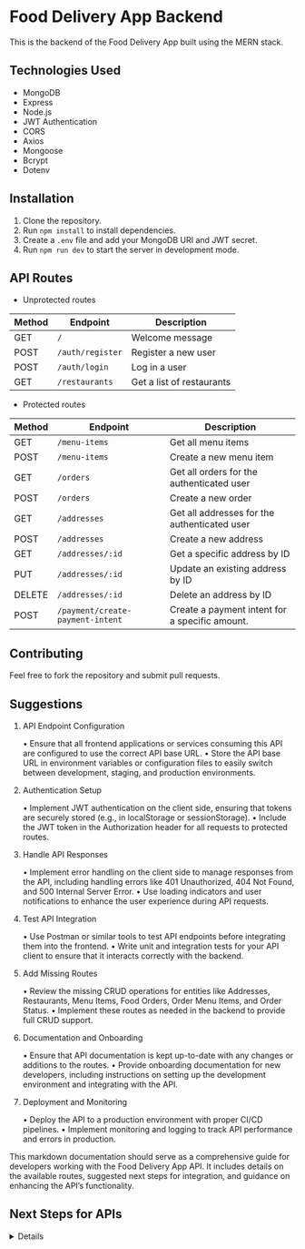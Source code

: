 # Food Delivery App Backend

This is the backend of the Food Delivery App built using the MERN stack.

## Technologies Used

- MongoDB
- Express
- Node.js
- JWT Authentication
- CORS
- Axios
- Mongoose
- Bcrypt
- Dotenv

## Installation

1. Clone the repository.
2. Run `npm install` to install dependencies.
3. Create a `.env` file and add your MongoDB URI and JWT secret.
4. Run `npm run dev` to start the server in development mode.

## API Routes

- Unprotected routes

| Method | Endpoint         | Description               |
| ------ | ---------------- | ------------------------- |
| GET    | `/`              | Welcome message           |
| POST   | `/auth/register` | Register a new user       |
| POST   | `/auth/login`    | Log in a user             |
| GET    | `/restaurants`   | Get a list of restaurants |

- Protected routes

| Method | Endpoint                         | Description                                    |
| ------ | -------------------------------- | ---------------------------------------------- |
| GET    | `/menu-items`                    | Get all menu items                             |
| POST   | `/menu-items`                    | Create a new menu item                         |
| GET    | `/orders`                        | Get all orders for the authenticated user      |
| POST   | `/orders`                        | Create a new order                             |
| GET    | `/addresses`                     | Get all addresses for the authenticated user   |
| POST   | `/addresses`                     | Create a new address                           |
| GET    | `/addresses/:id`                 | Get a specific address by ID                   |
| PUT    | `/addresses/:id`                 | Update an existing address by ID               |
| DELETE | `/addresses/:id`                 | Delete an address by ID                        |
| POST   | `/payment/create-payment-intent` | Create a payment intent for a specific amount. |

## Contributing

Feel free to fork the repository and submit pull requests.

## Suggestions

1. API Endpoint Configuration

   • Ensure that all frontend applications or services consuming this API are configured to use the correct API base URL.
   • Store the API base URL in environment variables or configuration files to easily switch between development, staging, and production environments.

2. Authentication Setup

   • Implement JWT authentication on the client side, ensuring that tokens are securely stored (e.g., in localStorage or sessionStorage).
   • Include the JWT token in the Authorization header for all requests to protected routes.

3. Handle API Responses

   • Implement error handling on the client side to manage responses from the API, including handling errors like 401 Unauthorized, 404 Not Found, and 500 Internal Server Error.
   • Use loading indicators and user notifications to enhance the user experience during API requests.

4. Test API Integration

   • Use Postman or similar tools to test API endpoints before integrating them into the frontend.
   • Write unit and integration tests for your API client to ensure that it interacts correctly with the backend.

5. Add Missing Routes

   • Review the missing CRUD operations for entities like Addresses, Restaurants, Menu Items, Food Orders, Order Menu Items, and Order Status.
   • Implement these routes as needed in the backend to provide full CRUD support.

6. Documentation and Onboarding

   • Ensure that API documentation is kept up-to-date with any changes or additions to the routes.
   • Provide onboarding documentation for new developers, including instructions on setting up the development environment and integrating with the API.

7. Deployment and Monitoring

   • Deploy the API to a production environment with proper CI/CD pipelines.
   • Implement monitoring and logging to track API performance and errors in production.

This markdown documentation should serve as a comprehensive guide for developers working with the Food Delivery App API. It includes details on the available routes, suggested next steps for integration, and guidance on enhancing the API’s functionality.

## Next Steps for APIs

<details>

### DoorDash API Integration

- **Explore DoorDash API**: Understand the endpoints and integrate them into your backend.
- **Add Routes**: Create routes to fetch restaurant data from DoorDash and manage orders.
- **Error Handling**: Implement robust error handling and logging for DoorDash API calls.

### Google Maps API Integration (Fallback)

- **Explore Google Maps Places API**: Use this API to fetch restaurant data if DoorDash is not available.
- **API Key Setup**: Securely set up your Google Maps API key and integrate it into your backend.
- **New Endpoints**: Add endpoints to serve restaurant data fetched from Google Maps.

### Enhance Stripe Integration

- **Webhook Support**: Implement Stripe webhooks to handle events like successful payments.
- **Subscription Features**: Consider adding support for subscription payments if needed.
- **Error Handling**: Improve error handling for better reliability and user experience.

### Testing and Documentation

- **Unit and Integration Tests**: Ensure all new features are thoroughly tested.
- **Update Documentation**: Reflect new integrations and endpoints in the API documentation.
- **Load Testing**: Validate the backend’s performance under load with the new integrations.

</details>
